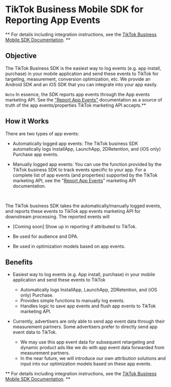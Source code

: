# TikTok Business Mobile SDK for Reporting App Events

** For details including integration instructions, see the [TikTok Business Mobile SDK Documentation](https://ads.tiktok.com/marketing_api/docs?rid=rscv11ob9m9&id=1683661413969921). **


## Objective
The TikTok Business SDK is the easiest way to log events (e.g. app install, purchase) in your mobile application and send these events to TikTok for targeting, measurement, conversion optimization, etc. We provide an Android SDK and an iOS SDK that you can integrate into your app easily.
<br/>

`Note`
In essence, the SDK reports app events through the App events marketing API. See the ["Report App Events"](https://ads.tiktok.com/marketing\_api/docs?rid=8ggud9r3gfu&amp;id=1679472066464769) documentation as a source of truth of the app events/properties TikTok marketing API accepts.**

## How it Works

There are two types of app events:

* Automatically logged app events: The TikTok business SDK automatically logs InstallApp, LaunchApp, 2DRetention, and (iOS only) Purchase app events.

* Manually logged app events: You can use the function provided by the TikTok business SDK to track events specific to your app. For a complete list of app events (and properties) supported by the TikTok marketing API, see the &quot;[Report App Events](https://ads.tiktok.com/marketing_api/docs?id=1679472066464769)&quot; marketing API documentation.
<br/>

The TikTok business SDK takes the automatically/manually logged events, and reports these events to TikTok app events marketing API for downstream processing. The reported events will

- [Coming soon] Show up in reporting if attributed to TikTok.

- Be used for audience and DPA.

- Be used in optimization models based on app events.

## Benefits

* Easiest way to log events (e.g. App install, purchase) in your mobile application and send these events to TikTok
   * Automatically logs InstallApp, LaunchApp, 2DRetention, and (iOS only) Purchase.
   * Provides simple functions to manually log events.
   * Handles logic to save app events and flush app events to TikTok marketing API.

* Currently, advertisers are only able to send app event data through their measurement partners. Some advertisers prefer to directly send app event data to TikTok.
   * We may use this app event data for subsequent retargeting and dynamic product ads like we do with app event data forwarded from measurement partners.
   * In the near future, we will introduce our own attribution solutions and input into our optimization models based on these app events.

** For details including integration instructions, see the [TikTok Business Mobile SDK Documentation](https://ads.tiktok.com/marketing_api/docs?rid=rscv11ob9m9&id=1683661413969921). **